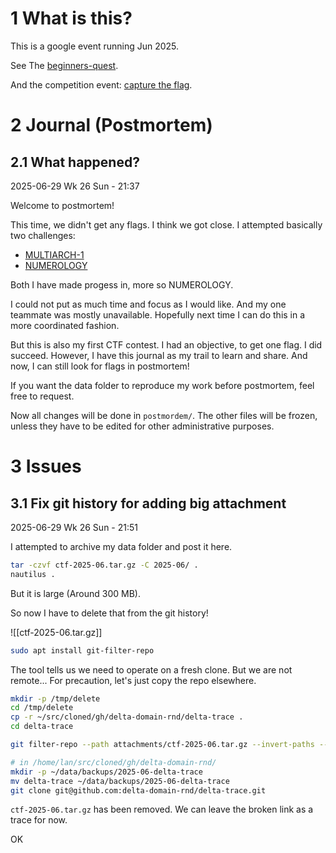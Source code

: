 
# 1 What is this?

This is a google event running Jun 2025.

See The [beginners-quest](<https://capturetheflag.withgoogle.com/beginners-quest>).

And the competition event: [capture the flag](<https://capturetheflag.withgoogle.com/>).

# 2 Journal (Postmortem)

## 2.1 What happened?

2025-06-29 Wk 26 Sun - 21:37

Welcome to postmortem!

This time, we didn't get any flags. I think we got close. I attempted basically two challenges: 
- [MULTIARCH-1](<https://github.com/delta-domain-rnd/delta-trace/blob/main/by%20topic/practice/ctf/2025/by%20topic/reversing/entries/000%20Multiarch.md>)
- [NUMEROLOGY](<https://github.com/delta-domain-rnd/delta-trace/blob/main/by%20topic/practice/ctf/2025/by%20topic/crypto/entries/003%20NUMEROLOGY.md>)

Both I have made progess in, more so NUMEROLOGY. 

I could not put as much time and focus as I would like. And my one teammate was mostly unavailable. Hopefully next time I can do this in a more coordinated fashion.

But this is also my first CTF contest. I had an objective, to get one flag. I did succeed. However, I have this journal as my trail to learn and share. And now, I can still look for flags in postmortem!

If you want the data folder to reproduce my work before postmortem, feel free to request.

Now all changes will be done in `postmordem/`. The other files will be frozen, unless they have to be edited for other administrative purposes.

# 3 Issues

## 3.1 Fix git history for adding big attachment

2025-06-29 Wk 26 Sun - 21:51

I attempted to archive my data folder and post it here. 

```sh
tar -czvf ctf-2025-06.tar.gz -C 2025-06/ .
nautilus .
```

But it is large (Around 300 MB).

So now I have to delete that from the git history!

![[ctf-2025-06.tar.gz]]


```sh
sudo apt install git-filter-repo

```

The tool tells us we need to operate on a fresh clone. But we are not remote... For precaution, let's just copy the repo elsewhere.

```sh
mkdir -p /tmp/delete
cd /tmp/delete
cp -r ~/src/cloned/gh/delta-domain-rnd/delta-trace .
cd delta-trace

git filter-repo --path attachments/ctf-2025-06.tar.gz --invert-paths --force

# in /home/lan/src/cloned/gh/delta-domain-rnd/
mkdir -p ~/data/backups/2025-06-delta-trace
mv delta-trace ~/data/backups/2025-06-delta-trace
git clone git@github.com:delta-domain-rnd/delta-trace.git
```

`ctf-2025-06.tar.gz` has been removed. We can leave the broken link as a trace for now. 

OK